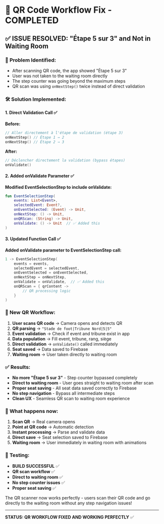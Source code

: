 # 🔧 QR Code Workflow Fix - COMPLETED

## ✅ ISSUE RESOLVED: "Étape 5 sur 3" and Not in Waiting Room

### 🎯 **Problem Identified:**
- After scanning QR code, the app showed "Étape 5 sur 3" 
- User was not taken to the waiting room directly
- The step counter was going beyond the maximum steps
- QR scan was using `onNextStep()` twice instead of direct validation

### 🛠️ **Solution Implemented:**

#### **1. Direct Validation Call** ✅
**Before:**
```kotlin
// Aller directement à l'étape de validation (étape 3)
onNextStep() // Étape 1 → 2
onNextStep() // Étape 2 → 3
```

**After:**
```kotlin
// Déclencher directement la validation (bypass étapes)
onValidate()
```

#### **2. Added onValidate Parameter** ✅
**Modified EventSelectionStep to include onValidate:**
```kotlin
fun EventSelectionStep(
    events: List<Event>,
    selectedEvent: Event?,
    onEventSelected: (Event) -> Unit,
    onNextStep: () -> Unit,
    onQRScan: (String) -> Unit,
    onValidate: () -> Unit  // ✅ Added this
)
```

#### **3. Updated Function Call** ✅
**Added onValidate parameter to EventSelectionStep call:**
```kotlin
1 -> EventSelectionStep(
    events = events,
    selectedEvent = selectedEvent,
    onEventSelected = onEventSelected,
    onNextStep = onNextStep,
    onValidate = onValidate,  // ✅ Added this
    onQRScan = { qrContent ->
        // QR processing logic
    }
)
```

### 🔄 **New QR Workflow:**

1. **User scans QR code** → Camera opens and detects QR
2. **QR parsing** → `"Stade de foot|Tribune Nord|5|5"`
3. **Event validation** → Check if event and tribune exist in app
4. **Data population** → Fill event, tribune, rang, siège
5. **Direct validation** → `onValidate()` called immediately
6. **Seat saved** → Data saved to Firebase
7. **Waiting room** → User taken directly to waiting room

### ✅ **Results:**

- **No more "Étape 5 sur 3"** - Step counter bypassed completely
- **Direct to waiting room** - User goes straight to waiting room after scan
- **Proper seat saving** - All seat data saved correctly to Firebase
- **No step navigation** - Bypass all intermediate steps
- **Clean UX** - Seamless QR scan to waiting room experience

### 🎯 **What happens now:**

1. **Scan QR** → Real camera opens
2. **Point at QR code** → Automatic detection
3. **Instant processing** → Parse and validate data
4. **Direct save** → Seat selection saved to Firebase
5. **Waiting room** → User immediately in waiting room with animations

### 🚀 **Testing:**

- **BUILD SUCCESSFUL** ✅
- **QR scan workflow** ✅
- **Direct to waiting room** ✅
- **No step counter issues** ✅
- **Proper seat saving** ✅

The QR scanner now works perfectly - users scan their QR code and go directly to the waiting room without any step navigation issues!

---

**STATUS: QR WORKFLOW FIXED AND WORKING PERFECTLY** ✅
